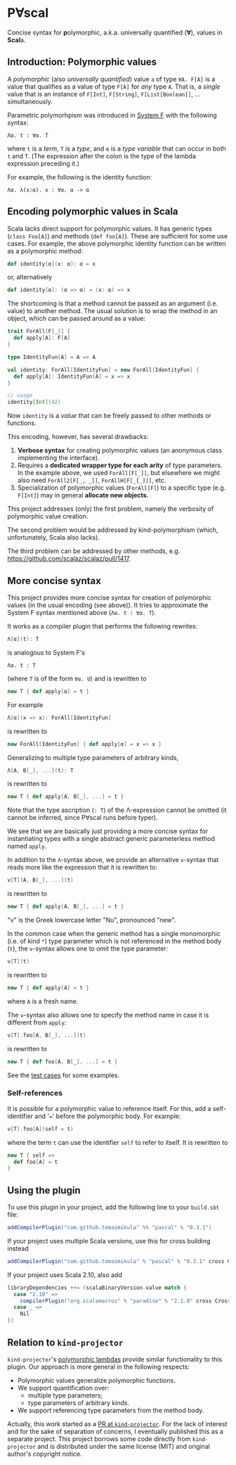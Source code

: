 # P∀scal
Concise syntax for **p**olymorphic, a.k.a. universally quantified (**∀**), values in **Scal**a.

## Introduction: Polymorphic values

A _polymorphic_ (also _universally quantified_) value `a` of type `∀A. F[A]` is a value that qualifies
as a value of type `F[A]` for _any_ type `A`. That is, a _single_ value that is an instance of
`F[Int]`, `F[String]`, `F[List[Boolean]]`, ... simultaneously.

Parametric polymorhpism was introduced in [System F](https://en.wikipedia.org/wiki/System_F) with the following syntax:

```
Λα. t : ∀α. T
```
where `t` is a _term_, `T` is a _type_, and `α` is a _type variable_ that can occur in both `t` and `T`.
(Τhe expression after the colon is the type of the lambda expression preceding it.)

For example, the following is the identity function:

```
Λα. λ(x:α). x : ∀α. α -> α
```

## Encoding polymorphic values in Scala

Scala lacks direct support for polymorphic values. It has generic types (`class Foo[A]`) and methods (`def foo[A]`).
These are sufficient for some use cases. For example, the above polymorphic identity function can be written as a polymorphic method:

```scala
def identity[α](x: α): α = x
```

or, alternatively

```scala
def identity[α]: (α => α) = (x: α) => x
```

The shortcoming is that a method cannot be passed as an argument (i.e. value) to another method.
The usual solution is to wrap the method in an object, which can be passed around as a value:

```scala
trait ForAll[F[_]] {
  def apply[A]: F[A]
}

type IdentityFun[A] = A => A

val identity: ForAll[IdentityFun] = new ForAll[IdentityFun] {
  def apply[A]: IdentityFun[A] = x => x
}

// usage
identity[Int](42)
```

Now `identity` is a _value_ that can be freely passed to other methods or functions.

This encoding, however, has several drawbacks:
 1. **Verbose syntax** for creating polymorphic values (an anonymous class implementing the interface).
 1. Requires a **dedicated wrapper type for each arity** of type parameters.
   In the example above, we used `ForAll[F[_]]`, but elsewhere we might also need
   `ForAll2[F[_, _]]`, `ForAllH[F[_[_]]]`, etc.
 1. Specialization of polymorphic values (`ForAll[F]`) to a specific type (e.g. `F[Int]`) may in general **allocate new objects.**

This project addresses (only) the first problem, namely the verbosity of polymorphic value creation.

The second problem would be addressed by kind-polymorphism (which, unfortunately, Scala also lacks).

The third problem can be addressed by other methods, e.g. https://github.com/scalaz/scalaz/pull/1417.

## More concise syntax

This project provides more concise syntax for creation of polymorphic values (in the usual encoding (see above)).
It tries to approximate the System F syntax mentioned above (`Λα. t : ∀α. T`).

It works as a compiler plugin that performs the following rewrites:

```scala
Λ[α](t): T
```
is analogous to System F's
```
Λα. t : T
```
(where `T` is of the form `∀α. U`)
and is rewritten to 
```scala
new T { def apply[α] = t }
```
For example
```scala
Λ[α](x => x): ForAll[IdentityFun]
```
is rewritten to
```scala
new ForAll[IdentityFun] { def apply[α] = x => x }
```

Generalizing to multiple type parameters of arbitrary kinds,
```scala
Λ[A, B[_], ...](t): T
```
is rewritten to
```scala
new T { def apply[A, B[_], ...] = t }
```

Note that the type ascription (`: T`) of the Λ-expression cannot be omitted
(it cannot be inferred, since P∀scal runs before typer).

We see that we are basically just providing a more concise syntax for instantiating types with
a single abstract generic parameterless method named `apply`.

In addition to the `Λ`-syntax above, we provide an alternative `ν`-syntax that reads more like
the expression that it is rewritten to:

```scala
ν[T][A, B[_], ...](t)
```
is rewritten to
```scala
new T { def apply[A, B[_], ...] = t }
```
"ν" is the Greek lowercase letter "Nu", pronounced "new".

In the common case when the generic method has a single monomorphic (i.e. of kind `*`) type parameter
which is not referenced in the method body (`t`), the `ν`-syntax allows one to omit the type parameter:

```scala
ν[T](t)
```
is rewritten to
```scala
new T { def apply[A] = t }
```
where `A` is a fresh name.

The `ν`-syntax also allows one to specify the method name in case it is different from `apply`:

```scala
ν[T].foo[A, B[_], ...](t)
```
is rewritten to
```scala
new T { def foo[A, B[_], ...] = t }
```

See the [test cases](https://github.com/TomasMikula/pascal/blob/master/src/test/scala/pascal/polyval.scala) for some examples.

### Self-references

It is possible for a polymorphic value to reference itself. For this, add a self-identifier and '`=`' before the polymorphic body. For example:

```scala
ν[T].foo[A](self = t)

```

where the term `t` can use the identifier `self` to refer to itself. It is rewritten to

```scala
new T { self =>
  def foo[A] = t
}
```

## Using the plugin

To use this plugin in your project, add the following line to your `build.sbt` file:

```scala
addCompilerPlugin("com.github.tomasmikula" %% "pascal" % "0.3.1")
```

If your project uses multiple Scala versions, use this for cross building instead

```scala
addCompilerPlugin("com.github.tomasmikula" % "pascal" % "0.3.1" cross CrossVersion.binary)
```

If your project uses Scala 2.10, also add

```scala
libraryDependencies ++= (scalaBinaryVersion.value match {
  case "2.10" =>
    compilerPlugin("org.scalamacros" % "paradise" % "2.1.0" cross CrossVersion.full) :: Nil
  case _ =>
    Nil
})
```

## Relation to `kind-projector`

`kind-projector`'s [polymorphic lambdas](https://github.com/non/kind-projector#polymorphic-lambda-values)
provide similar functionality to this plugin. Our approach is more general in the following respects:
 - Polymorphic values generalize polymorphic functions.
 - We support quantification over:
   - multiple type parameters;
   - type parameters of arbitrary kinds.
 - We support referencing type parameters from the method body.
 
 Actually, this work started as a [PR at `kind-projector`](https://github.com/non/kind-projector/pull/54).
 For the lack of interest and for the sake of separation of concerns,
 I eventually published this as a separate project. This project borrows some code directly from
 `kind-projector` and is distributed under the same license (MIT) and original author's copyright notice.
